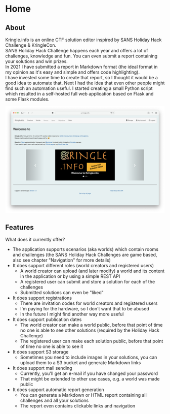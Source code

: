 # Home

## About

Kringle.info is an online CTF solution editor inspired by SANS Holiday Hack Challenge & KringleCon.  
SANS Holiday Hack Challenge happens each year and offers a lot of challenges, knowledge and fun. You can even submit a report containing your solutions and win prizes.  
In 2021 I have submitted a report in Markdown format (the ideal format in my opinion as it's easy and simple and offers code highlighting).  
I have invested some time to create that report, so I thought it would be a good idea to automate that. Next I had the idea that even other people might find such an automation useful. I started creating a small Python script which resulted in a self-hosted full web application based on Flask and some Flask modules.  

![Items Detail](./img/index_all.png)

## Features

What does it currently offer?

- The application supports scenarios (aka worlds) which contain rooms and challenges (the SANS Holiday Hack Challenges are game based, also see chapter "Navigation" for more details)
- It does support different roles (world creators and registered users)
    - A world creator can upload (and later modify) a world and its content in the application or by using a simple REST API
    - A registered user can submit and store a solution for each of the challenges
    - Submitted solutions can even be "liked"
- It does support registrations
    - There are invitation codes for world creators and registered users
    - I'm paying for the hardware, so I don't want that to be abused
    - In the future I might find another way more useful
- It does support publication dates
    - The world creator can make a world public, before that point of time no one is able to see other solutions (required by the Holiday Hack Challenge)
    - The registered user can make each solution public, before that point of time no one is able to see it
- It does support S3 storage
    - Sometimes you need to include images in your solutions, you can upload them to a S3 bucket and generate Markdown links
- It does support mail sending
    - Currently, you'll get an e-mail if you have changed your password
    - That might be extended to other use cases, e.g. a world was made public
- It does support automatic report generation
    - You can generate a Markdown or HTML report containing all challenges and all your solutions
    - The report even contains clickable links and navigation
